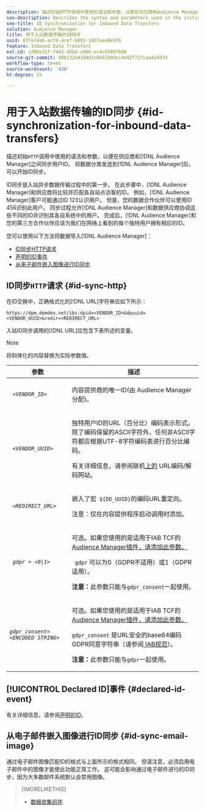 ```yaml
---
description: 描述初始HTTP调用中使用的语法和参数，以便在供应商和Audience Manager之间同步用户ID。 将数据分类发送到Audience Manager后，可以开始ID同步。
seo-description: Describes the syntax and parameters used in the initial HTTP call to synchronize user IDs between a vendor and Audience Manager. ID synchronization can begin after you send your data taxonomy to Audience Manager.
seo-title: ID Synchronization for Inbound Data Transfers
solution: Audience Manager
title: 用于入站数据传输的ID同步
uuid: 037e74a6-acfd-4cef-b693-16b7aaa8e976
feature: Inbound Data Transfers
exl-id: cd9be32f-f443-45bd-a906-ec4c8589f608
source-git-commit: 48b122a4184d1c0662b9de14e92f727caa4a9d74
workflow-type: tm+mt
source-wordcount: '430'
ht-degree: 1%

---
```


# 用于入站数据传输的ID同步 {#id-synchronization-for-inbound-data-transfers}

描述初始`HTTP`调用中使用的语法和参数，以便在供应商和[!DNL Audience Manager]之间同步用户ID。 将数据分类发送到[!DNL Audience Manager]后，可以开始ID同步。

ID同步是入站异步数据传输过程中的第一步。 在此步骤中，[!DNL Audience Manager]和供应商将比较并匹配各自站点访客的ID。 例如，[!DNL Audience Manager]客户可能通过ID 123认识用户。 但是，您的数据合作伙伴可以使用ID 456识别此用户。 同步过程允许[!DNL Audience Manager]和数据供应商协调这些不同的ID并识别其各自系统中的用户。 完成后，[!DNL Audience Manager]和您的第三方合作伙伴应该为我们在网络上看到的每个独特用户拥有相应的ID。

您可以使用以下方法将数据导入[!DNL Audience Manager]：

* [ID同步HTTP请求](../../../integration/sending-audience-data/batch-data-transfer-explained/id-sync-http.md#id-sync-http)
* [声明的ID事件](../../../integration/sending-audience-data/batch-data-transfer-explained/id-sync-http.md#declared-id-event)
* [从电子邮件嵌入图像进行ID同步](../../../integration/sending-audience-data/batch-data-transfer-explained/id-sync-http.md#id-sync-email-image)

## ID同步`HTTP`请求 {#id-sync-http}

在ID交换中，正确格式化的[!DNL URL]字符串应如下所示：

```
https://dpm.demdex.net/ibs:dpid=<VENDOR_ID>&dpuuid=<VENDOR_UUID>&redir=<REDIRECT_URL>
```

入站ID同步调用的[!DNL URL]应包含下表所述的变量。

>[!NOTE]
>
>将斜体化的内容替换为实际参数值。

<table id="table_EB9F4246E2A34ABB8ED06EA458EB186F"> 
 <thead> 
  <tr> 
   <th colname="col1" class="entry"> 参数 </th> 
   <th colname="col2" class="entry"> 描述 </th> 
  </tr> 
 </thead>
 <tbody> 
  <tr> 
   <td colname="col1"> <code> <i>&lt;VENDOR_ID&gt;</i> </code> </td> 
   <td colname="col2"> <p>内容提供商的唯一ID(由<span class="keyword"> Audience Manager</span>分配)。 </p> </td> 
  </tr> 
  <tr> 
   <td colname="col1"> <code> <i>&lt;VENDOR_UUID&gt;</i> </code> </td> 
   <td colname="col2"> <p>独特用户ID的URL（百分比）编码表示形式。 除了编码保留的ASCII字符外，任何非ASCII字符都应根据UTF-8字符编码表进行百分比编码。 </p> <p>有关详细信息，请参阅联机<a href="https://www.url-encode-decode.com" format="http" scope="external">上的</a> URL编码/解码网站。 </p> </td> 
  </tr> 
  <tr> 
   <td colname="col1"> <code> <i>&lt;REDIRECT_URL&gt;</i> </code> </td> 
   <td colname="col2"> <p>嵌入了宏<code> ${DD_UUID}</code>的编码URL重定向。 </p> <p>注意：仅在内容提供程序启动调用时添加。 </p> </td> 
  </tr> 
  <tr> 
   <td colname="col1"> <code> <i>gdpr = &lt;0|1&gt;</i> </code> </td> 
   <td colname="col2"> <p>可选。如果您使用的是适用于IAB TCF的<a href="../../../overview/data-security-and-privacy/aam-iab-plugin.md">Audience Manager插件，请添加此参数。</a></p> <p><code> gdpr</code> 可以为0（GDPR不适用）或1（GDPR适用）。 </p> <p> <b>注意：</b>此参数只能与<code>gdpr_consent</code>一起使用。</p></td> 
  </tr> 
  <tr> 
   <td colname="col1"> <code><i>gdpr_consent=&lt;ENCODED STRING&gt;</i> </code> </td> 
   <td colname="col2"> <p>可选。如果您使用的是适用于IAB TCF的<a href="../../../overview/data-security-and-privacy/aam-iab-plugin.md">Audience Manager插件，请添加此参数。</a></p> <p><code>gdpr_consent</code> 是URL安全的base64编码GDPR同意字符串（请参阅<a href="https://github.com/InteractiveAdvertisingBureau/GDPR-Transparency-and-Consent-Framework/blob/master/URL-based%20Consent%20Passing_%20Framework%20Guidance.md#specifications" format="http" scope="external"> IAB规范</a>）。 </p> <p> <b>注意：</b>此参数只能与<code>gdpr</code>一起使用。</p> </td> 
  </tr> 
 </tbody> 
</table>

## [!UICONTROL Declared ID]事件 {#declared-id-event}

有关详细信息，请参阅[声明的ID](../../../features/declared-ids.md)。

## 从电子邮件嵌入图像进行ID同步 {#id-sync-email-image}

通过电子邮件图像匹配ID的格式与上面所示的格式相同。 但请注意，必须启用电子邮件中的图像才能使此功能正常工作。 这可能会影响通过电子邮件进行的ID同步，因为大多数邮件系统默认会禁用图像。

>[!MORELIKETHIS]
>
>* [数据收集组件](../../../reference/system-components/components-data-collection.md)

